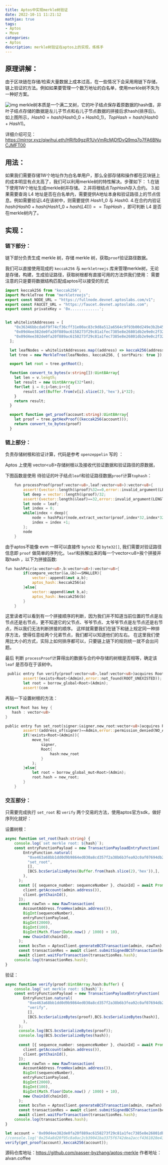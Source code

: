 ```yaml
---
title: Aptos中实现merkle树验证
date: 2022-10-11 11:21:12
mathjax: true
tags:
- Aptos
- Move
categories: 
- Aptos
description: merkle树验证在aptos上的实现，练练手
---
```


## 原理讲解：

由于区块链在存储/检索大量数据上成本过高，在一些情况下会采用用链下存储，链上验证的方法。例如如果要管理一个数万地址的白名单，使用merkle树不失为一种好方案。

![img](https://upload.wikimedia.org/wikipedia/commons/thumb/9/95/Hash_Tree.svg/310px-Hash_Tree.svg.png)
merkle树本质是一个满二叉树，它的叶子结点保存着原数据的hash值，非叶子结点存储的数据是左儿子节点和右儿子节点数据的拼接后求hash(排序后)。
如上图所示，$Hash0 = hash(Hash0\_0 + Hash0\_1)，Top Hash = hash( Hash0 + Hash1 )$。

详细介绍可见：https://mirror.xyz/qiwihui.eth/HRifb9gziR1UvVmRcMjDfDvQ9mq7o7FA6BNuCJMFT00

## 用法：

如果我们需要存储1W个地址作为白名单用户，那么全部存储和操作都在区块链上的成本明显有点太高了，我们可以利用merkle树的特性解决。步骤如下：
1.在链下使用1W个地址生成merkle树并存储。
2.并将根结点$TopHash$存入合约。
3.如果需要查询 L4 地址是否在白名单内，需要提供A地址本身和验证路径上的节点信息。例如需要验证L4在该树中，则需要提供 $Hash 1\_0$ 与 $Hash 0$.
4.在合约内验证 $hash( Hash 0 + hash(Hash 1\_ 0 + hash( L4 ))) == TopHash$ ，即可判断 L4 是否在merkle树内了。

## 实现：

### 链下部分：

链下部分负责生成 merkle 树，存储 merkle 树，获取`proof`验证路径数据。

我们可以直接使用现成的 `keccak256` 与 `merkletreejs` 库来管理merkle树，无论是存储，构建，生成验证路径，获取树根都有直接可用的方法供我们使用：
需要注意的只是要将数据结构匹配成aptos可以接受的形式

```typescript
import keccak256 from "keccak256";
import MerkleTree from "merkletreejs";
export const NODE_URL = "https://fullnode.devnet.aptoslabs.com/v1";
export const FAUCET_URL = "https://faucet.devnet.aptoslabs.com";
export const privateKey = '0x.............';


let whitelistAddresses = [
    "0x36346bbcda6f9f74cf36cff31e00ac83c9d8a512a6564c9f93b00d249e3b2b45",
    "0x09d4ee382de0fa20f889ac6158273f29c81a1fec7385e8e26801db2e9e0c2f32",
    "0x09d4ee382de0fa20f889ac6158273f29c81a1fec7385e8e26801db2e9e0c2f32",
  ];

  let leafNodes = whitelistAddresses.map((address) => keccak256(address));
  let tree = new MerkleTree(leafNodes, keccak256, { sortPairs: true });

  export let root = tree.getRoot();

  function convert_to_bytes(v:string[]):Uint8Array{
    let len = v.length;
    let result = new Uint8Array(32*len);
    for(let i = 0;i<len;i++){
        result.set(Buffer.from(v[i].slice(2),'hex'),i*32);
    }
    return result;
  }

  export function get_proof(account:string):Uint8Array{
    let proof = tree.getHexProof((keccak256(account)));
    return convert_to_bytes(proof)
  }
```

### 链上部分：

负责存储树根和验证计算，代码是参考 `openzeppelin` 写的 ：

Aptos 上使用 vector\<u8\>存储树根以及接收代验证数据和验证路径的原数据，

下图函数是使用 待验证的叶子结点`leaf`和验证路径数据`proof`计算`tophash`：

```rust
    fun processProof(proof:vector<u8>,leaf:vector<u8>):vector<u8>{
        assert!(vector::length(&proof)%32==0,error::invalid_argument(LENGTH_INVALID));
        let deep = vector::length(&proof)/32;
        assert!(vector::length(&leaf)==32,error::invalid_argument(LENGTH_INVALID));
        let node = leaf;
        let index = 0;
        while(index < deep){
            node = hashPair(node,extract_vector(proof,index*32,index*32+32));
            index = index +1;
        };
        node
    }
```

由于aptos不能像 evm 一样可以直接传 `byte32` 和 `byte32[]`, 我们需要对验证路径信息即 `proof` 做简单的序列化。`leaf`和拆解出来的每一个vector\<u8\>挨个拼接并取hash ，以下为拼接函数:
```rust
fun hashPair(a:vector<u8>,b:vector<u8>):vector<u8>{
        if(compare_vector(&a,&b)==SMALLER){
            vector::append(&mut a,b);
            aptos_hash::keccak256(a)
        }else{
            vector::append(&mut b,a);
            aptos_hash::keccak256(b)
        }
    }
```

这里读者可以看到有一个拼接顺序的判断，因为我们并不知道当前位置的节点是左节点还是右节点，更不知道它的父节点、爷爷节点、太爷爷节点是左节点还是右节点，所以我们无法判断拼接的顺序。
这样就需要我们在链下和链上规定同一种排序方法，使得任意给两个兄弟节点，我们都可以知道他们的左右。
在这里我们使用比大小的方式，实际上如何排序都可以，只要链上链下的规则统一就不会出问题。

最后 判断 `processProof`计算得出的数据与合约中存储的树根是否相等，确定该 `leaf` 是否存在于该树中。

```rust
 public entry fun verify(proof:vector<u8>,leaf:vector<u8>)acquires Root {
        assert!(exists<Root>(Admin),error::not_found(ROOT_UNEXISTED));
        let root = borrow_global<Root>(Admin);
        assert!(com
```

再贴一下设置树根的方法：
```rust
struct Root has key {
   hash : vector<u8>
}

public entry fun set_root(signer:&signer,new_root:vector<u8>)acquires Root{
        assert!(address_of(signer)==Admin,error::permission_denied(NO_AUTHORIZATION));
        if(!exists<Root>(Admin)){
            move_to(
                signer,
                Root{
                    hash:new_root
                }
            );
        }else{
            let root = borrow_global_mut<Root>(Admin);
            root.hash = new_root;
        }
    }
```

### 交互部分：

只需要完成执行 `set_root` 和 `verify` 两个交易的方法，使用aptos官方sdk，做好序列化就好：

设置树根：

```typescript
async function set_root(hash:string) {
    console.log(`set merkle root: ${hash}`);
    const entryFunctionPayload = new TransactionPayloadEntryFunction(
        EntryFunction.natural(          
          "0xe463a68bb1dd0d9b9864ed030a8cd357f2a38b6b3fea92c0af07694db203a6e0::merkle",         
          "set_root",
          [],
          [BCS.bcsSerializeBytes(Buffer.from(hash.slice(2),'hex')),],
        ),
      );
      const [{ sequence_number: sequenceNumber }, chainId] = await Promise.all([
        client.getAccount(admin.address()),
        client.getChainId(),
      ]);
      const rawTxn = new RawTransaction(
        AccountAddress.fromHex(admin.address()),
        BigInt(sequenceNumber),
        entryFunctionPayload,
        BigInt(2000),
        BigInt(100),
        BigInt(Math.floor(Date.now() / 1000) + 10),
        new ChainId(chainId),
      );
      const bcsTxn = AptosClient.generateBCSTransaction(admin, rawTxn);
      const transactionRes = await client.submitSignedBCSTransaction(bcsTxn);
      await client.waitForTransaction(transactionRes.hash);
    console.log(transactionRes.hash);
}
```

验证：
```typescript
async function verify(proof:Uint8Array,hash:Buffer) {
    console.log(`set merkle root: ${hash}`);
    const entryFunctionPayload = new TransactionPayloadEntryFunction(
        EntryFunction.natural(          
          "0xe463a68bb1dd0d9b9864ed030a8cd357f2a38b6b3fea92c0af07694db203a6e0::merkle",          
          "verify",          
          [],
          [BCS.bcsSerializeBytes(proof),BCS.bcsSerializeBytes(hash)],
        ),
      );
      console.log(BCS.bcsSerializeBytes(proof));
      console.log(BCS.bcsSerializeBytes(hash));
    
      const [{ sequence_number: sequenceNumber }, chainId] = await Promise.all([
        client.getAccount(admin.address()),
        client.getChainId(),
      ]);
      const rawTxn = new RawTransaction(
        AccountAddress.fromHex(admin.address()),
        BigInt(sequenceNumber),
        entryFunctionPayload,
        BigInt(2000),
        BigInt(100),
        BigInt(Math.floor(Date.now() / 1000) + 10),
        new ChainId(chainId),
      );
      const bcsTxn = AptosClient.generateBCSTransaction(admin, rawTxn);  
      const transactionRes = await client.submitSignedBCSTransaction(bcsTxn);
      await client.waitForTransaction(transactionRes.hash);
    console.log(transactionRes.hash);
}

let account = '0x09d4ee382de0fa20f889ac6158273f29c81a1fec7385e8e26801db2e9e0c2f32'
//console.log('0x254a8d20f95c8a0ac2cb39041ba3375f6742dea2accf4361028e43ea669b8a91');
verify(get_proof(account),keccak256(account));
```

源码仓库地址：https://github.com/passer-byzhang/aptos-merkle
作者地址：alvan.coffee












